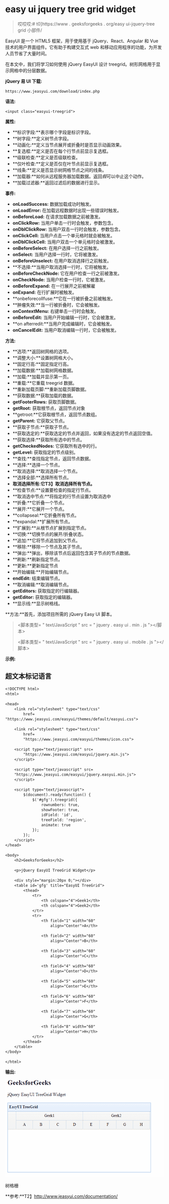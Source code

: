 # easy ui jquery tree grid widget

> 哎哎哎:# t0]https://www . geeksforgeeks . org/easy ui-jquery-tree grid 小部件/

EasyUI 是一个 HTML5 框架，用于使用基于 jQuery、React、Angular 和 Vue 技术的用户界面组件。它有助于构建交互式 web 和移动应用程序的功能，为开发人员节省了大量时间。

在本文中，我们将学习如何使用 jQuery EasyUI 设计 treegrid。树形网格用于显示网格中的分层数据。

**jQuery 易 UI 下载:**

```
https://www.jeasyui.com/download/index.php
```

**语法:**

```
<input class="easyui-treegrid">
```

**属性:**

*   **标识字段:**表示哪个字段是标识字段。
*   **树字段:**定义树节点字段。
*   **动画化:**定义当节点展开或折叠时是否显示动画效果。
*   **复选框:**定义是否在每个行节点前显示复选框。
*   **级联检查:**定义是否级联检查。
*   **仅叶检查:**定义是否仅在叶节点前显示复选框。
*   **线条:**定义是否显示树网格节点之间的线条。
*   **加载器:**如何从远程服务器加载数据。返回*假*可以中止这个动作。
*   **加载过滤器:**返回过滤后的数据进行显示。

**事件:**

*   **onLoadSuccess:** 数据加载成功时触发。
*   **onLoadError:** 在加载远程数据时出现一些错误时触发。
*   **onBeforeLoad:** 在请求加载数据之前被激发。
*   **onClickRow:** 当用户单击一行时会触发，参数包含。
*   **onDblClickRow:** 当用户双击一行时会触发，参数包含。
*   **onClickCell:** 当用户点击一个单元格时就会被触发。
*   **onDblClickCell:** 当用户双击一个单元格时会被激发。
*   **onBeforeSelect:** 在用户选择一行之前触发。
*   **onSelect:** 当用户选择一行时，它将被激发。
*   **onBeforeUnselect:** 在用户取消选择行之前触发。
*   **不选择:**当用户取消选择一行时，它将被触发。
*   **onBeforeCheckNode:** 它在用户检查一行之前被激发。
*   **onCheckNode:** 当用户检查一行时，它被激发。
*   **onBeforeExpand:** 在一行展开之前被解雇
*   **onExpand:** 在行扩展时被触发。
*   **onbeforecollfuse:**它在一行被折叠之前被触发。
*   **肿瘤失效:**当一行被折叠时，它会被触发。
*   **onContextMenu:** 右键单击一行时会触发。
*   **onBeforeEdit:** 当用户开始编辑一行时，它会被激发。
*   **on afterredit:**当用户完成编辑时，它会被触发。
*   **onCancelEdit:** 当用户取消编辑一行时，它会被触发。

**方法:**

*   **选项:**返回树网格的选项。
*   **调整大小:**设置树网格大小。
*   **固定行高:**固定指定行高。
*   **加载数据:**加载树网格数据。
*   **加载:**加载并显示第一页。
*   **重载:**它重载 treegrid 数据。
*   **重新加载页脚:**重新加载页脚数据。
*   **获取数据:**获取加载的数据。
*   **getFooterRows:** 获取页脚数据。
*   **getRoot:** 获取根节点，返回节点对象
*   **getroot:**它获取根节点，返回节点数组。
*   **getParent:** 它获取父节点。
*   **获取子节点:**获取子节点。
*   **获取选定的:**获取选定的节点并返回，如果没有选定的节点返回空值。
*   **获取选择:**获取所有选中的节点。
*   **getCheckedNodes:** 它获取所有选中的行。
*   **getLevel:** 获取指定的节点级别。
*   **查找:**查找指定节点，返回节点数据。
*   **选择:**选择一个节点。
*   **取消选择:**取消选择一个节点。
*   **选择全部:**选择所有节点。
*   **取消选择所有:**它**T3】取消选择所有节点。**
*   **检查节点:**设置要检查的指定行节点。
*   **取消选中节点:**将指定的行节点设置为取消选中
*   **折叠:**它折叠一个节点。
*   **展开:**它展开一个节点。
*   **collapseal:**它折叠所有节点。
*   **expandal:**扩展所有节点。
*   **扩展到:**从根节点扩展到指定节点。
*   **切换:**切换节点的展开/折叠状态。
*   **追加:**它将节点追加到父节点。
*   **移除:**移除一个节点及其子节点。
*   **弹出:**弹出，移除该节点后返回包含其子节点的节点数据。
*   **刷新:**刷新指定节点。
*   **更新:**更新指定节点
*   **开始编辑:**开始编辑节点。
*   **endEdit:** 结束编辑节点。
*   **取消编辑:**取消编辑节点。
*   **getEditors:** 获取指定的行编辑器。
*   **getEditor:** 获取指定的编辑器。
*   **显示线:**显示树格线。

**方法:**首先，添加项目所需的 jQuery Easy UI 脚本。

> <脚本类型= " text/JavaScript " src = " jquery . easy ui . min . js "></脚本>
> 
> <脚本类型= " text/JavaScript " src = " jquery . easy ui . mobile . js "></脚本>

**示例:**

## 超文本标记语言

```
<!DOCTYPE html>
<html>

<head>
    <link rel="stylesheet" type="text/css" 
        href=
"https://www.jeasyui.com/easyui/themes/default/easyui.css">

    <link rel="stylesheet" type="text/css" 
        href=
        "https://www.jeasyui.com/easyui/themes/icon.css">

    <script type="text/javascript" src=
        "https://www.jeasyui.com/easyui/jquery.min.js">
    </script>

    <script type="text/javascript" src=
    "https://www.jeasyui.com/easyui/jquery.easyui.min.js">
    </script>

    <script type="text/javascript">
        $(document).ready(function() {
            $('#gfg').treegrid({
                rownumbers: true,
                showFooter: true,
                idField: 'id',
                treeField: 'region',
                animate: true
            });
        });
    </script>
</head>

<body>
    <h2>GeeksforGeeks</h2>

    <p>jQuery EasyUI TreeGrid Widget</p>

    <div style="margin:20px 0;"></div>
    <table id='gfg' title="EasyUI TreeGrid">
        <thead>
            <tr>
                <th colspan="4">Geek1</th>
                <th colspan="4">Geek2</th>
            </tr>
            <tr>
                <th field="1" width="60" 
                    align="Center">A</th>

                <th field="2" width="60" 
                    align="Center">B</th>

                <th field="3" width="60" 
                    align="Center">C</th>

                <th field="4" width="60" 
                    align="Center">D</th>

                <th field="5" width="60" 
                    align="Center">E</th>

                <th field="6" width="60" 
                    align="Center">F</th>

                <th field="7" width="60" 
                    align="Center">G</th>

                <th field="8" width="60" 
                    align="Center">H</th>
            </tr>
        </thead>
    </table>
</body>

</html>
```

**输出:**

![](img/9561a47acfb931a364310ff277dd1b11.png)

树格栅

**参考:**T2】http://www.jeasyui.com/documentation/